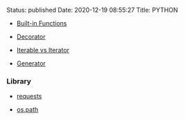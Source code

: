 Status: published
Date: 2020-12-19 08:55:27
Title: PYTHON

- [Built-in Functions](http://www.jerrylsu.net/articles/2020/programming-Python-built-in-Functions.html)


- [Decorator](http://www.jerrylsu.net/articles/2020/programming-Python-Decorator.html)

- [Iterable vs Iterator](http://www.jerrylsu.net/articles/2020/programming-Python-Iterable-Iterator.html)

- [Generator]()

### Library

- [requests](http://www.jerrylsu.net/articles/2020/programming-Python-Requests.html)

- [os.path](http://www.jerrylsu.net/articles/2020/programming-Python-os.path.html)
